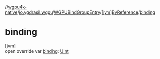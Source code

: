 //[wgpu4k-native](../../../../index.md)/[io.ygdrasil.wgpu](../../index.md)/[WGPUBindGroupEntry](../index.md)/[[jvm]ByReference](index.md)/[binding](binding.md)

# binding

[jvm]\
open override var [binding](binding.md): [UInt](https://kotlinlang.org/api/core/kotlin-stdlib/kotlin/-u-int/index.html)
